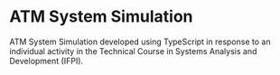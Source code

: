 # ATM System Simulation
 ATM System Simulation developed using TypeScript in response to an individual activity in the Technical Course in Systems Analysis and Development (IFPI).
